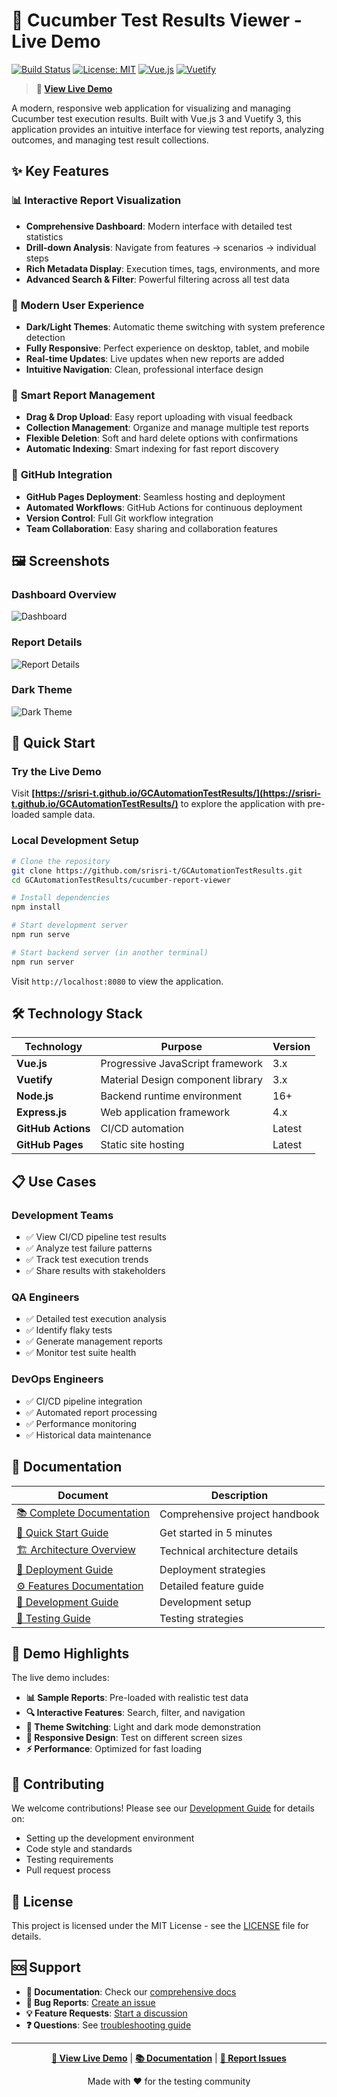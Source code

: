 # 🥒 Cucumber Test Results Viewer - Live Demo

[![Build Status](https://github.com/srisri-t/GCAutomationTestResults/workflows/Deploy%20Demo/badge.svg)](https://github.com/srisri-t/GCAutomationTestResults/actions)
[![License: MIT](https://img.shields.io/badge/License-MIT-yellow.svg)](https://opensource.org/licenses/MIT)
[![Vue.js](https://img.shields.io/badge/Vue.js-3.x-4FC08D.svg)](https://vuejs.org/)
[![Vuetify](https://img.shields.io/badge/Vuetify-3.x-1867C0.svg)](https://vuetifyjs.com/)

> **🚀 [View Live Demo](https://srisri-t.github.io/GCAutomationTestResults/)**

A modern, responsive web application for visualizing and managing Cucumber test execution results. Built with Vue.js 3 and Vuetify 3, this application provides an intuitive interface for viewing test reports, analyzing outcomes, and managing test result collections.

## ✨ Key Features

### 📊 **Interactive Report Visualization**
- **Comprehensive Dashboard**: Modern interface with detailed test statistics
- **Drill-down Analysis**: Navigate from features → scenarios → individual steps
- **Rich Metadata Display**: Execution times, tags, environments, and more
- **Advanced Search & Filter**: Powerful filtering across all test data

### 🎨 **Modern User Experience**
- **Dark/Light Themes**: Automatic theme switching with system preference detection
- **Fully Responsive**: Perfect experience on desktop, tablet, and mobile
- **Real-time Updates**: Live updates when new reports are added
- **Intuitive Navigation**: Clean, professional interface design

### 📁 **Smart Report Management**
- **Drag & Drop Upload**: Easy report uploading with visual feedback
- **Collection Management**: Organize and manage multiple test reports
- **Flexible Deletion**: Soft and hard delete options with confirmations
- **Automatic Indexing**: Smart indexing for fast report discovery

### 🔄 **GitHub Integration**
- **GitHub Pages Deployment**: Seamless hosting and deployment
- **Automated Workflows**: GitHub Actions for continuous deployment
- **Version Control**: Full Git workflow integration
- **Team Collaboration**: Easy sharing and collaboration features

## 🖼️ Screenshots

### Dashboard Overview
![Dashboard](assets/dashboard-screenshot.png)

### Report Details
![Report Details](assets/report-details-screenshot.png)

### Dark Theme
![Dark Theme](assets/dark-theme-screenshot.png)

## 🚀 Quick Start

### Try the Live Demo
Visit **[https://srisri-t.github.io/GCAutomationTestResults/](https://srisri-t.github.io/GCAutomationTestResults/)** to explore the application with pre-loaded sample data.

### Local Development Setup

```bash
# Clone the repository
git clone https://github.com/srisri-t/GCAutomationTestResults.git
cd GCAutomationTestResults/cucumber-report-viewer

# Install dependencies
npm install

# Start development server
npm run serve

# Start backend server (in another terminal)
npm run server
```

Visit `http://localhost:8080` to view the application.

## 🛠️ Technology Stack

| Technology | Purpose | Version |
|------------|---------|---------|
| **Vue.js** | Progressive JavaScript framework | 3.x |
| **Vuetify** | Material Design component library | 3.x |
| **Node.js** | Backend runtime environment | 16+ |
| **Express.js** | Web application framework | 4.x |
| **GitHub Actions** | CI/CD automation | Latest |
| **GitHub Pages** | Static site hosting | Latest |

## 📋 Use Cases

### **Development Teams**
- ✅ View CI/CD pipeline test results
- ✅ Analyze test failure patterns
- ✅ Track test execution trends
- ✅ Share results with stakeholders

### **QA Engineers**
- ✅ Detailed test execution analysis
- ✅ Identify flaky tests
- ✅ Generate management reports
- ✅ Monitor test suite health

### **DevOps Engineers**
- ✅ CI/CD pipeline integration
- ✅ Automated report processing
- ✅ Performance monitoring
- ✅ Historical data maintenance

## 📖 Documentation

| Document | Description |
|----------|-------------|
| [📚 Complete Documentation](docs/README.md) | Comprehensive project handbook |
| [🚀 Quick Start Guide](docs/02-quick-start.md) | Get started in 5 minutes |
| [🏗️ Architecture Overview](docs/03-architecture.md) | Technical architecture details |
| [🚢 Deployment Guide](docs/04-deployment.md) | Deployment strategies |
| [⚙️ Features Documentation](docs/05-features.md) | Detailed feature guide |
| [🔧 Development Guide](docs/08-development.md) | Development setup |
| [🧪 Testing Guide](docs/09-testing.md) | Testing strategies |

## 🎯 Demo Highlights

The live demo includes:

- **📊 Sample Reports**: Pre-loaded with realistic test data
- **🔍 Interactive Features**: Search, filter, and navigation
- **🎨 Theme Switching**: Light and dark mode demonstration
- **📱 Responsive Design**: Test on different screen sizes
- **⚡ Performance**: Optimized for fast loading

## 🤝 Contributing

We welcome contributions! Please see our [Development Guide](docs/08-development.md) for details on:

- Setting up the development environment
- Code style and standards
- Testing requirements
- Pull request process

## 📄 License

This project is licensed under the MIT License - see the [LICENSE](LICENSE) file for details.

## 🆘 Support

- **📖 Documentation**: Check our [comprehensive docs](docs/README.md)
- **🐛 Bug Reports**: [Create an issue](https://github.com/srisri-t/GCAutomationTestResults/issues)
- **💡 Feature Requests**: [Start a discussion](https://github.com/srisri-t/GCAutomationTestResults/discussions)
- **❓ Questions**: See [troubleshooting guide](docs/10-troubleshooting.md)

---

<div align="center">

**[🚀 View Live Demo](https://srisri-t.github.io/GCAutomationTestResults/)** | **[📚 Documentation](docs/README.md)** | **[🐛 Report Issues](https://github.com/srisri-t/GCAutomationTestResults/issues)**

Made with ❤️ for the testing community

</div>
